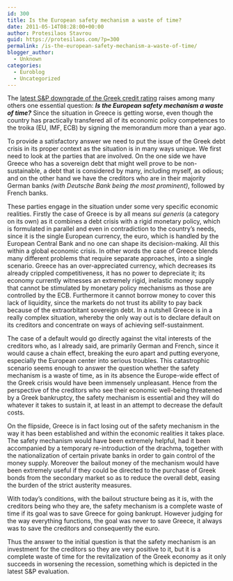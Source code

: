 ```yaml
---
id: 300
title: Is the European safety mechanism a waste of time?
date: 2011-05-14T08:28:00+00:00
author: Protesilaos Stavrou
guid: https://protesilaos.com/?p=300
permalink: /is-the-european-safety-mechanism-a-waste-of-time/
blogger_author:
  - Unknown
categories:
  - Euroblog
  - Uncategorized
---
```

  <p>
    The <a href="http://www.telegraph.co.uk/finance/financialcrisis/8502762/SandP-downgrades-Greece-over-debt-restructuring-worries.html">latest S&P downgrade of the Greek credit rating</a> raises among many others one essential question: <b><i>Is the European safety mechanism a waste of time?</i></b> Since the situation in Greece is getting worse, even though the country has practically transfered all of its economic policy competences to the troika (EU, IMF, ECB) by signing the memorandum more than a year ago.
  </p>
  
  <p>
    To provide a satisfactory answer we need to put the issue of the Greek debt crisis in its proper context as the situation is in many ways unique. We first need to look at the parties that are involved. On the one side we have Greece who has a sovereign debt that might well prove to be non-sustainable, a debt that is considered by many, including myself, as odious; and on the other hand we have the creditors who are in their majority German banks <i>(with Deutsche Bank being the most prominent)</i>, followed by French banks.
  </p>
  
  <p>
    These parties engage in the situation under some very specific economic realities. Firstly the case of Greece is by all means <i>sui generis</i> (a category on its own) as it combines<b> </b>a debt crisis with a rigid monetary policy, which is formulated in parallel and even in contradiction to the country&#8217;s needs, since it is the single European currency, the euro, which is handled by the European Central Bank and no one can shape its decision-making. All this within a global economic crisis. In other words the case of Greece blends many different problems that require separate approaches, into a single scenario. Greece has an over-appreciated currency, which decreases its already crippled competitiveness, it has no power to depreciate it; its economy currently witnesses an extremely rigid, inelastic money supply that cannot be stimulated by monetary policy mechanisms as those are controlled by the ECB. Furthermore it cannot borrow money to cover this lack of liquidity, since the markets do not trust its ability to pay back because of the extraorbitant sovereign debt. In a nutshell Greece is in a really complex situation, whereby the only way out is to declare default on its creditors and concentrate on ways of achieving self-sustainment.
  </p>
  
  <p>
    The case of a default would go directly against the vital interests of the creditors who, as I already said, are primarily German and French, since it would cause a chain effect, breaking the euro apart and putting everyone, especially the European center into serious troubles. This catastrophic scenario seems enough to answer the question whether the safety mechanism is a waste of time, as in its absence the Europe-wide effect of the Greek crisis would have been immensely unpleasant. Hence from the perspective of the creditors who see their economic well-being threatened by a Greek bankruptcy, the safety mechanism is essential and they will do whatever it takes to sustain it, at least in an attempt to decrease the default costs.
  </p>
  
  <p>
    On the flipside, Greece is in fact losing out of the safety mechanism in the way it has been established and within the economic realities it takes place. The safety mechanism would have been extremely helpful, had it been accompanied by a temporary re-introduction of the drachma, together with the nationalization of certain private banks in order to gain control of the money supply. Moreover the bailout money of the mechanism would have been extremely useful if they could be directed to the purchase of Greek bonds from the secondary market so as to reduce the overall debt, easing the burden of the strict austerity measures.
  </p>
  
  <p>
    With today&#8217;s conditions, with the bailout structure being as it is, with the creditors being who they are, the safety mechanism is a complete waste of time if its goal was to save Greece for going bankrupt. However judging for the way everything functions, the goal was never to save Greece, it always was to save the creditors and consequently the euro.
  </p>
  
  <p>
    Thus the answer to the initial question is that the safety mechanism is an investment for the creditors so they are very positive to it, but it is a complete waste of time for the revitalization of the Greek economy as it only succeeds in worsening the recession, something which is depicted in the latest S&P evaluation. 
  </p>
